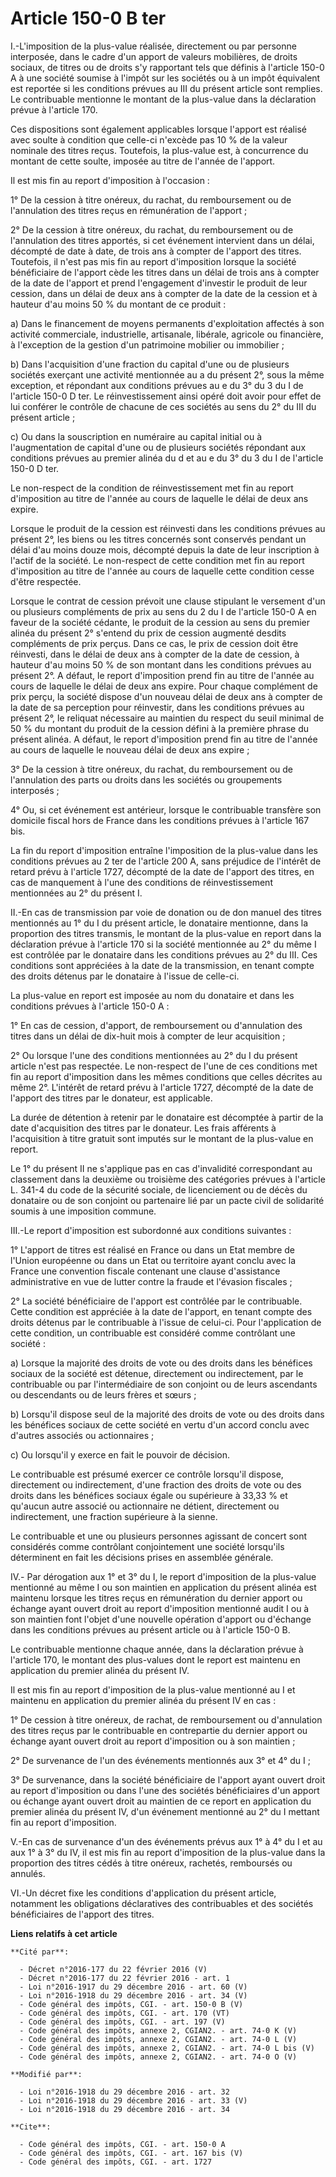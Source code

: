 # Article 150-0 B ter

I.-L'imposition de la plus-value réalisée, directement ou par personne interposée, dans le cadre d'un apport de valeurs
mobilières, de droits sociaux, de titres ou de droits s'y rapportant tels que définis à l'article 150-0 A à une société
soumise à l'impôt sur les sociétés ou à un impôt équivalent est reportée si les conditions prévues au III du présent article
sont remplies. Le contribuable mentionne le montant de la plus-value dans la déclaration prévue à l'article 170. 

Ces dispositions sont également applicables lorsque l'apport est réalisé avec soulte à condition que celle-ci n'excède pas 10
% de la valeur nominale des titres reçus. Toutefois, la plus-value est, à concurrence du montant de cette soulte, imposée au
titre de l'année de l'apport. 

Il est mis fin au report d'imposition à l'occasion : 

1° De la cession à titre onéreux, du rachat, du remboursement ou de l'annulation des titres reçus en rémunération de
l'apport ; 

2° De la cession à titre onéreux, du rachat, du remboursement ou de l'annulation des titres apportés, si cet événement
intervient dans un délai, décompté de date à date, de trois ans à compter de l'apport des titres. Toutefois, il n'est pas mis
fin au report d'imposition lorsque la société bénéficiaire de l'apport cède les titres dans un délai de trois ans à compter
de la date de l'apport et prend l'engagement d'investir le produit de leur cession, dans un délai de deux ans à compter de la
date de la cession et à hauteur d'au moins 50 % du montant de ce produit : 

a) Dans le financement de moyens permanents d'exploitation affectés à son activité commerciale, industrielle, artisanale,
libérale, agricole ou financière, à l'exception de la gestion d'un patrimoine mobilier ou immobilier ; 

b) Dans l'acquisition d'une fraction du capital d'une ou de plusieurs sociétés exerçant une activité mentionnée au a du
présent 2°, sous la même exception, et répondant aux conditions prévues au e du 3° du 3 du I de l'article 150-0 D ter. Le
réinvestissement ainsi opéré doit avoir pour effet de lui conférer le contrôle de chacune de ces sociétés au sens du 2° du
III du présent article ; 

c) Ou dans la souscription en numéraire au capital initial ou à l'augmentation de capital d'une ou de plusieurs sociétés
répondant aux conditions prévues au premier alinéa du d et au e du 3° du 3 du I de l'article 150-0 D ter. 

Le non-respect de la condition de réinvestissement met fin au report d'imposition au titre de l'année au cours de laquelle le
délai de deux ans expire. 

Lorsque le produit de la cession est réinvesti dans les conditions prévues au présent 2°, les biens ou les titres concernés
sont conservés pendant un délai d'au moins douze mois, décompté depuis la date de leur inscription à l'actif de la société.
Le non-respect de cette condition met fin au report d'imposition au titre de l'année au cours de laquelle cette condition
cesse d'être respectée. 

Lorsque le contrat de cession prévoit une clause stipulant le versement d'un ou plusieurs compléments de prix au sens du 2 du
I de l'article 150-0 A en faveur de la société cédante, le produit de la cession au sens du premier alinéa du présent 2°
s'entend du prix de cession augmenté desdits compléments de prix perçus. Dans ce cas, le prix de cession doit être réinvesti,
dans le délai de deux ans à compter de la date de cession, à hauteur d'au moins 50 % de son montant dans les conditions
prévues au présent 2°. A défaut, le report d'imposition prend fin au titre de l'année au cours de laquelle le délai de deux
ans expire. Pour chaque complément de prix perçu, la société dispose d'un nouveau délai de deux ans à compter de la date de
sa perception pour réinvestir, dans les conditions prévues au présent 2°, le reliquat nécessaire au maintien du respect du
seuil minimal de 50 % du montant du produit de la cession défini à la première phrase du présent alinéa. A défaut, le report
d'imposition prend fin au titre de l'année au cours de laquelle le nouveau délai de deux ans expire ; 

3° De la cession à titre onéreux, du rachat, du remboursement ou de l'annulation des parts ou droits dans les sociétés ou
groupements interposés ; 

4° Ou, si cet événement est antérieur, lorsque le contribuable transfère son domicile fiscal hors de France dans les
conditions prévues à l'article 167 bis. 

La fin du report d'imposition entraîne l'imposition de la plus-value dans les conditions prévues au 2 ter de l'article 200 A,
sans préjudice de l'intérêt de retard prévu à l'article 1727, décompté de la date de l'apport des titres, en cas de
manquement à l'une des conditions de réinvestissement mentionnées au 2° du présent I. 

II.-En cas de transmission par voie de donation ou de don manuel des titres mentionnés au 1° du I du présent article, le
donataire mentionne, dans la proportion des titres transmis, le montant de la plus-value en report dans la déclaration prévue
à l'article 170 si la société mentionnée au 2° du même I est contrôlée par le donataire dans les conditions prévues au 2° du
III. Ces conditions sont appréciées à la date de la transmission, en tenant compte des droits détenus par le donataire à
l'issue de celle-ci. 

La plus-value en report est imposée au nom du donataire et dans les conditions prévues à l'article 150-0 A : 

1° En cas de cession, d'apport, de remboursement ou d'annulation des titres dans un délai de dix-huit mois à compter de leur
acquisition ; 

2° Ou lorsque l'une des conditions mentionnées au 2° du I du présent article n'est pas respectée. Le non-respect de l'une de
ces conditions met fin au report d'imposition dans les mêmes conditions que celles décrites au même 2°. L'intérêt de retard
prévu à l'article 1727, décompté de la date de l'apport des titres par le donateur, est applicable.

La durée de détention à retenir par le donataire est décomptée à partir de la date d'acquisition des titres par le donateur.
Les frais afférents à l'acquisition à titre gratuit sont imputés sur le montant de la plus-value en report. 

Le 1° du présent II ne s'applique pas en cas d'invalidité correspondant au classement dans la deuxième ou troisième des
catégories prévues à l'article L. 341-4 du code de la sécurité sociale, de licenciement ou de décès du donataire ou de son
conjoint ou partenaire lié par un pacte civil de solidarité soumis à une imposition commune. 

III.-Le report d'imposition est subordonné aux conditions suivantes : 

1° L'apport de titres est réalisé en France ou dans un Etat membre de l'Union européenne ou dans un Etat ou territoire ayant
conclu avec la France une convention fiscale contenant une clause d'assistance administrative en vue de lutter contre la
fraude et l'évasion fiscales ; 

2° La société bénéficiaire de l'apport est contrôlée par le contribuable. Cette condition est appréciée à la date de
l'apport, en tenant compte des droits détenus par le contribuable à l'issue de celui-ci. Pour l'application de cette
condition, un contribuable est considéré comme contrôlant une société : 

a) Lorsque la majorité des droits de vote ou des droits dans les bénéfices sociaux de la société est détenue, directement ou
indirectement, par le contribuable ou par l'intermédiaire de son conjoint ou de leurs ascendants ou descendants ou de leurs
frères et sœurs ; 

b) Lorsqu'il dispose seul de la majorité des droits de vote ou des droits dans les bénéfices sociaux de cette société en
vertu d'un accord conclu avec d'autres associés ou actionnaires ; 

c) Ou lorsqu'il y exerce en fait le pouvoir de décision. 

Le contribuable est présumé exercer ce contrôle lorsqu'il dispose, directement ou indirectement, d'une fraction des droits de
vote ou des droits dans les bénéfices sociaux égale ou supérieure à 33,33 % et qu'aucun autre associé ou actionnaire ne
détient, directement ou indirectement, une fraction supérieure à la sienne. 

Le contribuable et une ou plusieurs personnes agissant de concert sont considérés comme contrôlant conjointement une société
lorsqu'ils déterminent en fait les décisions prises en assemblée générale. 

IV.- Par dérogation aux 1° et 3° du I, le report d'imposition de la plus-value mentionné au même I ou son maintien en
application du présent alinéa est maintenu lorsque les titres reçus en rémunération du dernier apport ou échange ayant ouvert
droit au report d'imposition mentionné audit I ou à son maintien font l'objet d'une nouvelle opération d'apport ou d'échange
dans les conditions prévues au présent article ou à l'article 150-0 B. 

Le contribuable mentionne chaque année, dans la déclaration prévue à l'article 170, le montant des plus-values dont le report
est maintenu en application du premier alinéa du présent IV. 

Il est mis fin au report d'imposition de la plus-value mentionné au I et maintenu en application du premier alinéa du présent
IV en cas : 

1° De cession à titre onéreux, de rachat, de remboursement ou d'annulation des titres reçus par le contribuable en
contrepartie du dernier apport ou échange ayant ouvert droit au report d'imposition ou à son maintien ; 

2° De survenance de l'un des événements mentionnés aux 3° et 4° du I ; 

3° De survenance, dans la société bénéficiaire de l'apport ayant ouvert droit au report d'imposition ou dans l'une des
sociétés bénéficiaires d'un apport ou échange ayant ouvert droit au maintien de ce report en application du premier alinéa du
présent IV, d'un événement mentionné au 2° du I mettant fin au report d'imposition. 

V.-En cas de survenance d'un des événements prévus aux 1° à 4° du I et au aux 1° à 3° du IV, il est mis fin au report
d'imposition de la plus-value dans la proportion des titres cédés à titre onéreux, rachetés, remboursés ou annulés. 

VI.-Un décret fixe les conditions d'application du présent article, notamment les obligations déclaratives des contribuables
et des sociétés bénéficiaires de l'apport des titres.

**Liens relatifs à cet article**

	**Cité par**:

	  - Décret n°2016-177 du 22 février 2016 (V)
	  - Décret n°2016-177 du 22 février 2016 - art. 1
	  - Loi n°2016-1917 du 29 décembre 2016 - art. 60 (V)
	  - Loi n°2016-1918 du 29 décembre 2016 - art. 34 (V)
	  - Code général des impôts, CGI. - art. 150-0 B (V)
	  - Code général des impôts, CGI. - art. 170 (VT)
	  - Code général des impôts, CGI. - art. 197 (V)
	  - Code général des impôts, annexe 2, CGIAN2. - art. 74-0 K (V)
	  - Code général des impôts, annexe 2, CGIAN2. - art. 74-0 L (V)
	  - Code général des impôts, annexe 2, CGIAN2. - art. 74-0 L bis (V)
	  - Code général des impôts, annexe 2, CGIAN2. - art. 74-0 O (V)

	**Modifié par**:

	  - Loi n°2016-1918 du 29 décembre 2016 - art. 32
	  - Loi n°2016-1918 du 29 décembre 2016 - art. 33 (V)
	  - Loi n°2016-1918 du 29 décembre 2016 - art. 34

	**Cite**:

	  - Code général des impôts, CGI. - art. 150-0 A
	  - Code général des impôts, CGI. - art. 167 bis (V)
	  - Code général des impôts, CGI. - art. 1727
